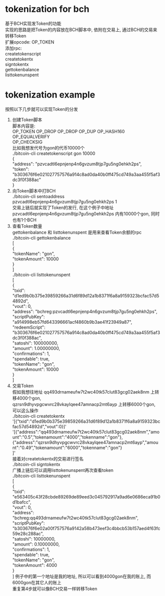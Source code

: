 # tokenization for bch
基于BCH实现发Token的功能  
实现的思路是把Token的内容放在BCH脚本中, 依附在交易上, 通过BCH的交易来转移Token  
扩展opcode: OP_TOKEN  
添加rpc:  
createtokenscript  
createtokentx  
signtokentx  
gettokenbalance  
listtokenunspent  


# tokenization example  
按照以下几步就可以实现Token的分发  
1. 创建Token脚本  
脚本内容是:  
OP_TOKEN <tokenname> <tokensupply> OP_DROP OP_DROP OP_DUP OP_HASH160 <pubkey> OP_EQUALVERIFY  
OP_CHECKSIG  
比如我想发代号为gon的代币10000个  
./bitcoin-cli createtokenscript gon 10000  
{  
"address": "pzvcadtl6epnjenp4n6gvzum8tjp7gu5ng0ehkh2ps",  
"token": "b303676f6e021027757576a914c8ad0da40b0ff475cd749a3aa455f5af3dc3f0f388ac"  
}  
2. 向Token脚本中打BCH  
./bitcoin-cli sentoaddress pzvcadtl6epnjenp4n6gvzum8tjp7gu5ng0ehkh2ps 1  
交易上链后就实现了Token的发行, 在这个例子中地址 pzvcadtl6epnjenp4n6gvzum8tjp7gu5ng0ehkh2ps 内有10000个gon, 同时  
也有1个BCH  
3. 查看Token数量  
gettokenbalance 和 listtokenunspent 是用来查看Token余额的rpc  
./bitcoin-cli gettokenbalance  
[  
{  
"tokenName": "gon",  
"tokenAmount": 10000  
}  
]  
./bitcoin-cli listtokenunspent  
[  
{  
"txid": "d1ed9b0b375e39859266a31d6f89d12a1b8371f6a8a9159323bcfac57d54892d",  
"vout": 0,  
"address": "bchreg:pzvcadtl6epnjenp4n6gvzum8tjp7gu5ng0ehkh2ps",
"scriptPubKey": "a914998eb57fd643396661acf4860b9b3ae41f23949a87",  
"redeemScript": "b303676f6e021027757576a914c8ad0da40b0ff475cd749a3aa455f5af3dc3f0f388ac",  
"satoshi": 100000000,  
"amount": 1.00000000,  
"confirmations": 1,  
"spendable": true,  
"tokenName": "gon",  
"tokenAmount": 10000  
}  
]  
4. 交易Token  
假如我想往地址 qq493drnameufw7t2wc40tk57clut83gcg02aek8nm 上转移4000个gon,  
qzrsn9dhyvpgcwvrc28vkaylqee47amnacp2mt6ayp 上转移6000个gon, 可以这么操作  
./bitcoin-cli createtokentx  
'[{"txid":"d1ed9b0b375e39859266a31d6f89d12a1b8371f6a8a9159323bcfac57d54892d","vout":0}]'  
'[{"address":"qq493drnameufw7t2wc40tk57clut83gcg02aek8nm","amount":"0.5","tokenamount":"4000","tokenname":"gon"},  
{"address":"qzrsn9dhyvpgcwvrc28vkaylqee47amnacp2mt6ayp","amount":"0.49","tokenamount":"6000","tokenname":"gon"}  
]'  
接着对createtokentx的交易进行签名  
./bitcoin-cli signtokentx <hex>  
广播上链后可以调用listtokenunspent再次查看token  
./bitcoin-cli listtokenunspent  
[  
 {  
 "txid": "e563405c43f28cbde89269de89eed3c045792917a9ad6e0686eca91b0d1bafcc",  
 "vout": 0,  
 "address": "bchreg:qq493drnameufw7t2wc40tk57clut83gcg02aek8nm",  
 "scriptPubKey": "b303676f6e02a00f757576a9142a58b473eef3c4bbcb53b157aed4f63fc59e28c288ac",  
 "satoshi": 10000000,  
 "amount": 0.10000000,  
 "confirmations": 1,  
 "spendable": true,  
 "tokenName": "gon",  
 "tokenAmount": 4000  
 }  
]
例子中的第一个地址是我的地址, 所以可以看到4000gon在我的账上, 而6000gon在其它人的账上  
重复第4步就可以像BCH交易一样转移Token  
  